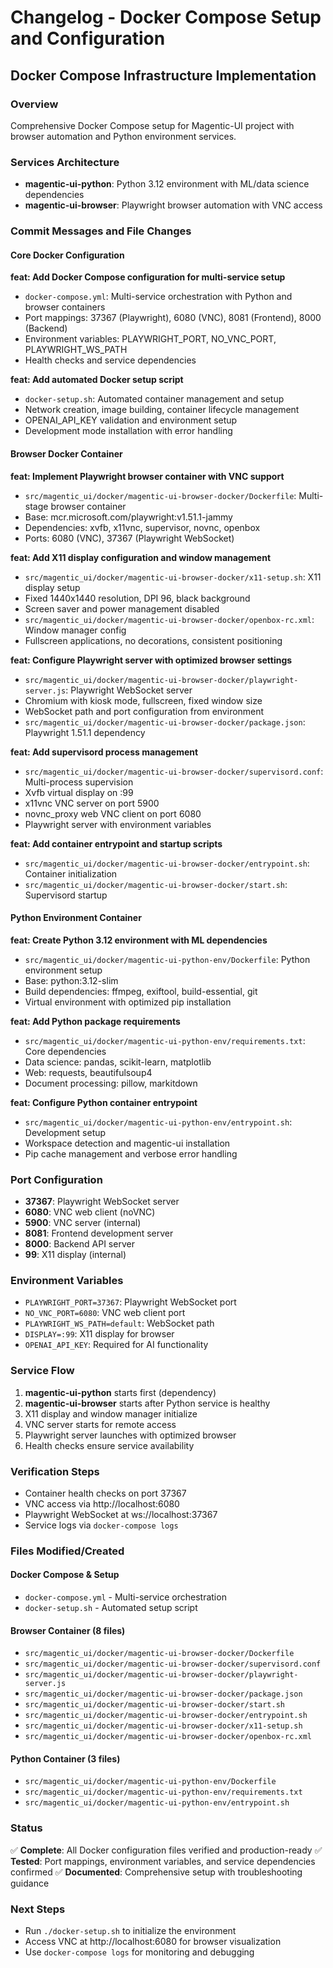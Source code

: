 # Changelog - Docker Compose Setup and Configuration

## Docker Compose Infrastructure Implementation

### Overview
Comprehensive Docker Compose setup for Magentic-UI project with browser automation and Python environment services.

### Services Architecture
- **magentic-ui-python**: Python 3.12 environment with ML/data science dependencies
- **magentic-ui-browser**: Playwright browser automation with VNC access

### Commit Messages and File Changes

#### Core Docker Configuration

**feat: Add Docker Compose configuration for multi-service setup**
- `docker-compose.yml`: Multi-service orchestration with Python and browser containers
- Port mappings: 37367 (Playwright), 6080 (VNC), 8081 (Frontend), 8000 (Backend)
- Environment variables: PLAYWRIGHT_PORT, NO_VNC_PORT, PLAYWRIGHT_WS_PATH
- Health checks and service dependencies

**feat: Add automated Docker setup script**
- `docker-setup.sh`: Automated container management and setup
- Network creation, image building, container lifecycle management
- OPENAI_API_KEY validation and environment setup
- Development mode installation with error handling

#### Browser Docker Container

**feat: Implement Playwright browser container with VNC support**
- `src/magentic_ui/docker/magentic-ui-browser-docker/Dockerfile`: Multi-stage browser container
- Base: mcr.microsoft.com/playwright:v1.51.1-jammy
- Dependencies: xvfb, x11vnc, supervisor, novnc, openbox
- Ports: 6080 (VNC), 37367 (Playwright WebSocket)

**feat: Add X11 display configuration and window management**
- `src/magentic_ui/docker/magentic-ui-browser-docker/x11-setup.sh`: X11 display setup
- Fixed 1440x1440 resolution, DPI 96, black background
- Screen saver and power management disabled
- `src/magentic_ui/docker/magentic-ui-browser-docker/openbox-rc.xml`: Window manager config
- Fullscreen applications, no decorations, consistent positioning

**feat: Configure Playwright server with optimized browser settings**
- `src/magentic_ui/docker/magentic-ui-browser-docker/playwright-server.js`: Playwright WebSocket server
- Chromium with kiosk mode, fullscreen, fixed window size
- WebSocket path and port configuration from environment
- `src/magentic_ui/docker/magentic-ui-browser-docker/package.json`: Playwright 1.51.1 dependency

**feat: Add supervisord process management**
- `src/magentic_ui/docker/magentic-ui-browser-docker/supervisord.conf`: Multi-process supervision
- Xvfb virtual display on :99
- x11vnc VNC server on port 5900
- novnc_proxy web VNC client on port 6080
- Playwright server with environment variables

**feat: Add container entrypoint and startup scripts**
- `src/magentic_ui/docker/magentic-ui-browser-docker/entrypoint.sh`: Container initialization
- `src/magentic_ui/docker/magentic-ui-browser-docker/start.sh`: Supervisord startup

#### Python Environment Container

**feat: Create Python 3.12 environment with ML dependencies**
- `src/magentic_ui/docker/magentic-ui-python-env/Dockerfile`: Python environment setup
- Base: python:3.12-slim
- Build dependencies: ffmpeg, exiftool, build-essential, git
- Virtual environment with optimized pip installation

**feat: Add Python package requirements**
- `src/magentic_ui/docker/magentic-ui-python-env/requirements.txt`: Core dependencies
- Data science: pandas, scikit-learn, matplotlib
- Web: requests, beautifulsoup4
- Document processing: pillow, markitdown

**feat: Configure Python container entrypoint**
- `src/magentic_ui/docker/magentic-ui-python-env/entrypoint.sh`: Development setup
- Workspace detection and magentic-ui installation
- Pip cache management and verbose error handling

### Port Configuration
- **37367**: Playwright WebSocket server
- **6080**: VNC web client (noVNC)
- **5900**: VNC server (internal)
- **8081**: Frontend development server
- **8000**: Backend API server
- **99**: X11 display (internal)

### Environment Variables
- `PLAYWRIGHT_PORT=37367`: Playwright WebSocket port
- `NO_VNC_PORT=6080`: VNC web client port
- `PLAYWRIGHT_WS_PATH=default`: WebSocket path
- `DISPLAY=:99`: X11 display for browser
- `OPENAI_API_KEY`: Required for AI functionality

### Service Flow
1. **magentic-ui-python** starts first (dependency)
2. **magentic-ui-browser** starts after Python service is healthy
3. X11 display and window manager initialize
4. VNC server starts for remote access
5. Playwright server launches with optimized browser
6. Health checks ensure service availability

### Verification Steps
- Container health checks on port 37367
- VNC access via http://localhost:6080
- Playwright WebSocket at ws://localhost:37367
- Service logs via `docker-compose logs`

### Files Modified/Created

#### Docker Compose & Setup
- `docker-compose.yml` - Multi-service orchestration
- `docker-setup.sh` - Automated setup script

#### Browser Container (8 files)
- `src/magentic_ui/docker/magentic-ui-browser-docker/Dockerfile`
- `src/magentic_ui/docker/magentic-ui-browser-docker/supervisord.conf`
- `src/magentic_ui/docker/magentic-ui-browser-docker/playwright-server.js`
- `src/magentic_ui/docker/magentic-ui-browser-docker/package.json`
- `src/magentic_ui/docker/magentic-ui-browser-docker/start.sh`
- `src/magentic_ui/docker/magentic-ui-browser-docker/entrypoint.sh`
- `src/magentic_ui/docker/magentic-ui-browser-docker/x11-setup.sh`
- `src/magentic_ui/docker/magentic-ui-browser-docker/openbox-rc.xml`

#### Python Container (3 files)
- `src/magentic_ui/docker/magentic-ui-python-env/Dockerfile`
- `src/magentic_ui/docker/magentic-ui-python-env/requirements.txt`
- `src/magentic_ui/docker/magentic-ui-python-env/entrypoint.sh`

### Status
✅ **Complete**: All Docker configuration files verified and production-ready
✅ **Tested**: Port mappings, environment variables, and service dependencies confirmed
✅ **Documented**: Comprehensive setup with troubleshooting guidance

### Next Steps
- Run `./docker-setup.sh` to initialize the environment
- Access VNC at http://localhost:6080 for browser visualization
- Use `docker-compose logs` for monitoring and debugging